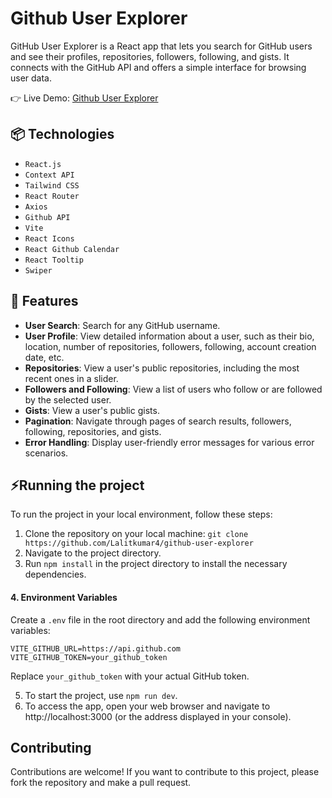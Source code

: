 # Github User Explorer

GitHub User Explorer is a React app that lets you search for GitHub users and see their profiles, repositories, followers, following, and gists. It connects with the GitHub API and offers a simple interface for browsing user data.

👉 Live Demo: [Github User Explorer]()

## 📦 Technologies
- `React.js`
- `Context API`
- `Tailwind CSS`
- `React Router`
- `Axios`
- `Github API`
- `Vite`
- `React Icons`
- `React Github Calendar`
- `React Tooltip`
- `Swiper`

## 🚀 Features
- **User Search**: Search for any GitHub username.
- **User Profile**: View detailed information about a user, such as their bio, location, number of repositories, followers, following, account creation date, etc.
- **Repositories**: View a user's public repositories, including the most recent ones in a slider.
- **Followers and Following**: View a list of users who follow or are followed by the selected user.
- **Gists**: View a user's public gists.
- **Pagination**: Navigate through pages of search results, followers, following, repositories, and gists.
- **Error Handling**: Display user-friendly error messages for various error scenarios.
  
## ⚡Running the project
To run the project in your local environment, follow these steps:

  1. Clone the repository on your local machine: `git clone https://github.com/Lalitkumar4/github-user-explorer`
  2. Navigate to the project directory.
  3. Run `npm install` in the project directory to install the necessary dependencies.

  #### 4. Environment Variables

  Create a `.env` file in the root directory and add the following environment variables:

  ```env
  VITE_GITHUB_URL=https://api.github.com
  VITE_GITHUB_TOKEN=your_github_token
  ```
  Replace `your_github_token` with your actual GitHub token.

5. To start the project, use `npm run dev`.
6. To access the app, open your web browser and navigate to http://localhost:3000 (or the address displayed in your console).

## Contributing

Contributions are welcome! If you want to contribute to this project, please fork the repository and make a pull request.




